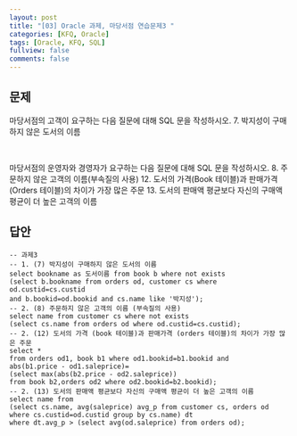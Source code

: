 ```yaml
---
layout: post
title: "[03] Oracle 과제, 마당서점 연습문제3 "
categories: [KFQ, Oracle]
tags: [Oracle, KFQ, SQL]
fullview: false
comments: false
---
```


## 문제
마당서점의 고객이 요구하는 다음 질문에 대해 SQL 문을 작성하시오.
7. 박지성이 구매하지 않은 도서의 이름

​

마당서점의 운영자와 경영자가 요구하는 다음 질문에 대해 SQL 문을 작성하시오.
8. 주문하지 않은 고객의 이름(부속질의 사용)
12. 도서의 가격(Book 테이블)과 판매가격(Orders 테이블)의 차이가 가장 많은 주문
13. 도서의 판매액 평균보다 자신의 구매액 평균이 더 높은 고객의 이름

## 답안
```
-- 과제3
-- 1. (7) 박지성이 구매하지 않은 도서의 이름
select bookname as 도서이름 from book b where not exists
(select b.bookname from orders od, customer cs where od.custid=cs.custid
and b.bookid=od.bookid and cs.name like '박지성');
-- 2. (8) 주문하지 않은 고객의 이름 (부속질의 사용)
select name from customer cs where not exists
(select cs.name from orders od where od.custid=cs.custid);
-- 2. (12) 도서의 가격 (book 테이블)과 판매가격 (orders 테이블)의 차이가 가장 많은 주문
select *
from orders od1, book b1 where od1.bookid=b1.bookid and
abs(b1.price - od1.saleprice)=
(select max(abs(b2.price - od2.saleprice)) 
from book b2,orders od2 where od2.bookid=b2.bookid);
-- 2. (13) 도서의 판매액 평균보다 자신의 구매액 평균이 더 높은 고객의 이름
select name from 
(select cs.name, avg(saleprice) avg_p from customer cs, orders od
where cs.custid=od.custid group by cs.name) dt 
where dt.avg_p > (select avg(od.saleprice) from orders od);
```